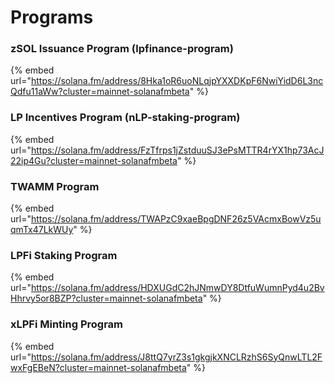 # Programs

### zSOL Issuance Program (lpfinance-program)

{% embed url="https://solana.fm/address/8Hka1oR6uoNLqjpYXXDKpF6NwiYidD6L3ncQdfu11aWw?cluster=mainnet-solanafmbeta" %}

### LP Incentives Program (nLP-staking-program)

{% embed url="https://solana.fm/address/FzTfrps1jZstduuSJ3ePsMTTR4rYX1hp73AcJ22ip4Gu?cluster=mainnet-solanafmbeta" %}

### TWAMM Program

{% embed url="https://solana.fm/address/TWAPzC9xaeBpgDNF26z5VAcmxBowVz5uqmTx47LkWUy" %}

### LPFi Staking Program

{% embed url="https://solana.fm/address/HDXUGdC2hJNmwDY8DtfuWumnPyd4u2BvHhrvy5or8BZP?cluster=mainnet-solanafmbeta" %}

### xLPFi Minting Program

{% embed url="https://solana.fm/address/J8ttQ7yrZ3s1gkgjkXNCLRzhS6SyQnwLTL2FwxFgEBeN?cluster=mainnet-solanafmbeta" %}
